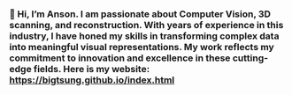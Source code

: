 ### 👋 Hi, I’m Anson. I am passionate about Computer Vision, 3D scanning, and reconstruction. With years of experience in this industry, I have honed my skills in transforming complex data into meaningful visual representations. My work reflects my commitment to innovation and excellence in these cutting-edge fields. Here is my website: https://bigtsung.github.io/index.html

<!--
**BigTsung/BigTsung** is a ✨ _special_ ✨ repository because its `README.md` (this file) appears on your GitHub profile.

Here are some ideas to get you started:

- 🔭 I’m currently working on ...
- 🌱 I’m currently learning ...
- 👯 I’m looking to collaborate on ...
- 🤔 I’m looking for help with ...
- 💬 Ask me about ...
- 📫 How to reach me: ...
- 😄 Pronouns: ...
- ⚡ Fun fact: ...
-->
